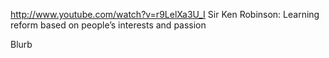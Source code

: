 http://www.youtube.com/watch?v=r9LelXa3U_I
Sir Ken Robinson: Learning reform based on people’s interests and passion

Blurb

